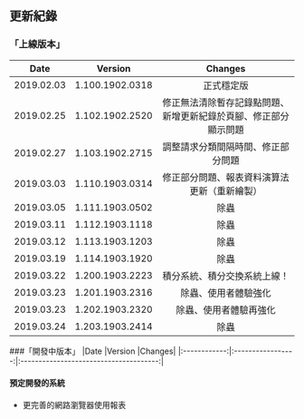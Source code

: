 ## 更新紀錄
### 「上線版本」
|Date    |Version    |Changes|
|:-------------:|:-----------------:|:------------------------------------------------------:|
|2019.02.03     |1.100.1902.0318    |正式穩定版  |
|2019.02.25     |1.102.1902.2520    |修正無法清除暫存記錄點問題、新增更新紀錄於頁腳、修正部分顯示問題   |
|2019.02.27     |1.103.1902.2715    |調整請求分類間隔時間、修正部分問題  |
|2019.03.03     |1.110.1903.0314    |修正部分問題、報表資料演算法更新（重新繪製） |
|2019.03.05     |1.111.1903.0502    |除蟲 |
|2019.03.11     |1.112.1903.1118    |除蟲 |
|2019.03.12     |1.113.1903.1203    |除蟲 |
|2019.03.19     |1.114.1903.1920    |除蟲 |
|2019.03.22     |1.200.1903.2223    |積分系統、積分交換系統上線！ |
|2019.03.23     |1.201.1903.2316    |除蟲、使用者體驗強化 |
|2019.03.23     |1.202.1903.2320    |除蟲、使用者體驗再強化 |
|2019.03.24     |1.203.1903.2414    |除蟲 |

###「開發中版本」
|Date    |Version    |Changes|
|:------------:|:-----------------:|:--------------------------------------:|




#### 預定開發的系統
* 更完善的網路瀏覽器使用報表
